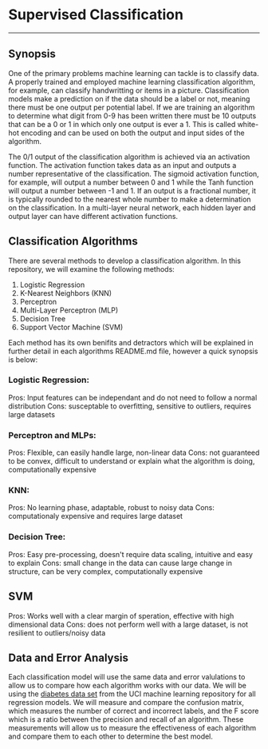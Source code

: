 # Supervised Classification

---

## Synopsis

One of the primary problems machine learning can tackle is to classify data. A properly trained and employed machine learning classification algorithm, for example, can classify handwritting or items in a picture. Classification models make a prediction on if the data should be a label or not, meaning there must be one output per potential label. If we are training an algorithm to determine what digit from 0-9 has been written there must be 10 outputs that can be a 0 or 1 in which only one output is ever a 1. This is called white-hot encoding and can be used on both the output and input sides of the algorithm. 

The 0/1 output of the classification algorithm is achieved via an activation function. The activation function takes data as an input and outputs a number representative of the classification. The sigmoid activation function, for example, will output a number between 0 and 1 while the Tanh function will output a number between -1 and 1. If an output is a fractional number, it is typically rounded to the nearest whole number to make a determination on the classification. In a multi-layer neural network, each hidden layer and output layer can have different activation functions.

## Classification Algorithms

There are several methods to develop a classification algorithm. In this repository, we will examine the following methods:

1. Logistic Regression
2. K-Nearest Neighbors (KNN)
2. Perceptron
3. Multi-Layer Perceptron (MLP)
4. Decision Tree
5. Support Vector Machine (SVM)

Each method has its own benifits and detractors which will be explained in further detail in each algorithms README.md file, however a quick synopsis is below:

### Logistic Regression: 
Pros: Input features can be independant and do not need to follow a normal distribution
Cons: susceptable to overfitting, sensitive to outliers, requires large datasets

### Perceptron and MLPs: 
Pros: Flexible, can easily handle large, non-linear data
Cons: not guaranteed to be convex, difficult to understand or explain what the algorithm is doing, computationally expensive

### KNN: 
Pros: No learning phase, adaptable, robust to noisy data 
Cons: computationaly expensive and requires large dataset

### Decision Tree: 
Pros: Easy pre-processing, doesn't require data scaling, intuitive and easy to explain
Cons: small change in the data can cause large change in structure, can be very complex, computationally expensive

## SVM
Pros: Works well with a clear margin of speration, effective with high dimensional data
Cons: does not perform well with a large dataset, is not resilient to outliers/noisy data

## Data and Error Analysis
Each classification model will use the same data and error valulations to allow us to compare how each algorithm works with our data. We will be using the [diabetes data set](https://archive.ics.uci.edu/ml/datasets/diabetes) from the UCI machine learning repository for all regression models. We will measure and compare the confusion matrix, which measures the number of correct and incorrect labels, and the F score which is a ratio between the precision and recall of an algorithm. These measurements will allow us to measure the effectiveness of each algorithm and compare them to each other to determine the best model. 

